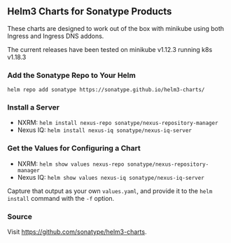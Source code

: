 ## Helm3 Charts for Sonatype Products

These charts are designed to work out of the box with minikube using both Ingress
and Ingress DNS addons.

The current releases have been tested on minikube v1.12.3 running k8s v1.18.3

### Add the Sonatype Repo to Your Helm

`helm repo add sonatype https://sonatype.github.io/helm3-charts/`

### Install a Server

- NXRM: `helm install nexus-repo sonatype/nexus-repository-manager`
- Nexus IQ: `helm install nexus-iq sonatype/nexus-iq-server`

### Get the Values for Configuring a Chart

- NXRM: `helm show values nexus-repo sonatype/nexus-repository-manager`
- Nexus IQ: `helm show values nexus-iq sonatype/nexus-iq-server`

Capture that output as your own `values.yaml`, and provide it to the `helm install` 
command with the `-f` option.

### Source

Visit https://github.com/sonatype/helm3-charts.
